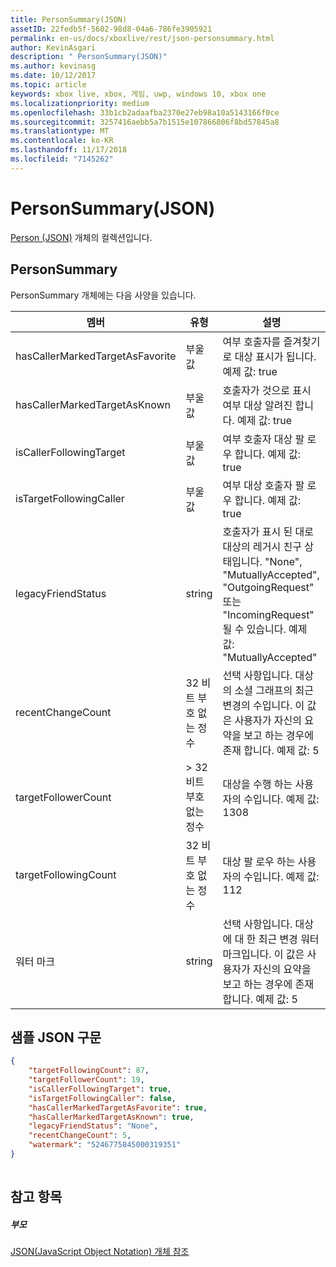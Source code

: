```yaml
---
title: PersonSummary(JSON)
assetID: 22fedb5f-5602-98d8-04a6-786fe3905921
permalink: en-us/docs/xboxlive/rest/json-personsummary.html
author: KevinAsgari
description: " PersonSummary(JSON)"
ms.author: kevinasg
ms.date: 10/12/2017
ms.topic: article
keywords: xbox live, xbox, 게임, uwp, windows 10, xbox one
ms.localizationpriority: medium
ms.openlocfilehash: 33b1cb2adaafba2370e27eb98a10a5143166f0ce
ms.sourcegitcommit: 3257416aebb5a7b1515e107866806f8bd57845a8
ms.translationtype: MT
ms.contentlocale: ko-KR
ms.lasthandoff: 11/17/2018
ms.locfileid: "7145262"
---
```

# <a name="personsummary-json"></a>PersonSummary(JSON)
[Person (JSON)](json-person.md) 개체의 컬렉션입니다. 
<a id="ID4ER"></a>

 
## <a name="personsummary"></a>PersonSummary
 
PersonSummary 개체에는 다음 사양을 있습니다.
 
| 멤버| 유형| 설명| 
| --- | --- | --- | 
| hasCallerMarkedTargetAsFavorite| 부울 값| 여부 호출자를 즐겨찾기로 대상 표시가 됩니다. 예제 값: true| 
| hasCallerMarkedTargetAsKnown| 부울 값| 호출자가 것으로 표시 여부 대상 알려진 합니다. 예제 값: true| 
| isCallerFollowingTarget| 부울 값| 여부 호출자 대상 팔 로우 합니다. 예제 값: true| 
| isTargetFollowingCaller| 부울 값| 여부 대상 호출자 팔 로우 합니다. 예제 값: true| 
| legacyFriendStatus| string| 호출자가 표시 된 대로 대상의 레거시 친구 상태입니다. "None", "MutuallyAccepted", "OutgoingRequest" 또는 "IncomingRequest" 될 수 있습니다. 예제 값: "MutuallyAccepted"| 
| recentChangeCount| 32 비트 부호 없는 정수| 선택 사항입니다. 대상의 소셜 그래프의 최근 변경의 수입니다. 이 값은 사용자가 자신의 요약을 보고 하는 경우에 존재 합니다. 예제 값: 5| 
| targetFollowerCount| > 32 비트 부호 없는 정수| 대상을 수행 하는 사용자의 수입니다. 예제 값: 1308| 
| targetFollowingCount| 32 비트 부호 없는 정수| 대상 팔 로우 하는 사용자의 수입니다. 예제 값: 112| 
| 워터 마크| string| 선택 사항입니다. 대상에 대 한 최근 변경 워터 마크입니다. 이 값은 사용자가 자신의 요약을 보고 하는 경우에 존재 합니다. 예제 값: 5| 
  
<a id="ID4E4D"></a>

 
## <a name="sample-json-syntax"></a>샘플 JSON 구문
 

```json
{
    "targetFollowingCount": 87,
    "targetFollowerCount": 19,
    "isCallerFollowingTarget": true,
    "isTargetFollowingCaller": false,
    "hasCallerMarkedTargetAsFavorite": true,
    "hasCallerMarkedTargetAsKnown": true,
    "legacyFriendStatus": "None",
    "recentChangeCount": 5,
    "watermark": "5246775845000319351"
}
    
```

  
<a id="ID4EGE"></a>

 
## <a name="see-also"></a>참고 항목
 
<a id="ID4EIE"></a>

 
##### <a name="parent"></a>부모 

[JSON(JavaScript Object Notation) 개체 참조](atoc-xboxlivews-reference-json.md)

   